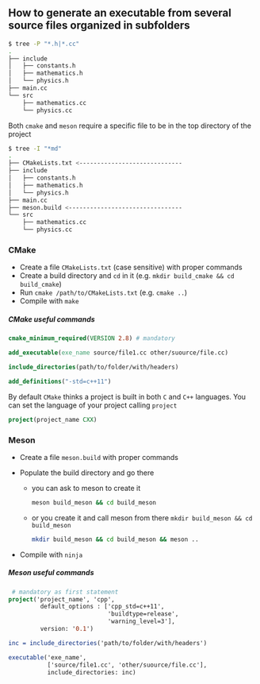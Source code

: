 ## How to generate an executable from several source files organized in subfolders

```bash
$ tree -P "*.h|*.cc"
.
├── include
│   ├── constants.h
│   ├── mathematics.h
│   └── physics.h
├── main.cc
└── src
    ├── mathematics.cc
    └── physics.cc
```

Both `cmake` and `meson` require a specific file to be in the top directory of the project 
```bash
$ tree -I "*md"
.
├── CMakeLists.txt <-----------------------------
├── include
│   ├── constants.h
│   ├── mathematics.h
│   └── physics.h
├── main.cc
├── meson.build <--------------------------------
└── src
    ├── mathematics.cc
    └── physics.cc
```

### CMake

- Create a file `CMakeLists.txt` (case sensitive) with proper commands
- Create a build directory and `cd` in it (e.g. `mkdir build_cmake && cd build_cmake`)
- Run `cmake /path/to/CMakeLists.txt` (e.g. `cmake ..`) 
- Compile with `make`

##### CMake useful commands

```cmake
cmake_minimum_required(VERSION 2.8) # mandatory

add_executable(exe_name source/file1.cc other/suource/file.cc)

include_directories(path/to/folder/with/headers)

add_definitions("-std=c++11")
```

By default `CMake` thinks a project is built in both `C` and `C++` languages. You can set the language of your project calling `project`

```cmake
project(project_name CXX)
```

### Meson

- Create a file `meson.build` with proper commands

- Populate the build directory and go there

  - you can ask to meson to create it 

    ```bash
    meson build_meson && cd build_meson
    ```

  - or you create it and call meson from there `mkdir build_meson && cd build_meson`

    ```bash
    mkdir build_meson && cd build_meson && meson ..
    ```

- Compile with `ninja`

##### Meson useful commands

```cmake
 # mandatory as first statement
project('project_name', 'cpp',
         default_options : ['cpp_std=c++11',
		                    'buildtype=release',
		                    'warning_level=3'],
		 version: '0.1')

inc = include_directories('path/to/folder/with/headers')

executable('exe_name', 
           ['source/file1.cc', 'other/suource/file.cc'], 
           include_directories: inc)
```



